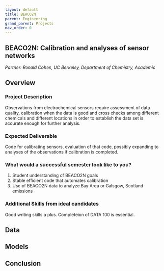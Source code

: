 ```yaml
---
layout: default
title: BEACO2N
parent: Engineering
grand_parent: Projects 
nav_order: 0
---
```


## BEACO2N: Calibration and analyses of sensor networks
*Partner: Ronald Cohen, UC Berkeley, Department of Chemistry, Academic*

## Overview
### Project Description
Observations from electrochemical sensors require assessment of data quality, calibration when the data is good and cross checks among different chemicals and different locations in order to establish the data set is accurate enough for further analysis.
### Expected Deliverable
Code for calibrating sensors, evaluation of that code, possibly expanding to analyses of the observations if calibration is completed.
### What would a successful semester look like to you?
1. Student understanding of BEACO2N goals
1. Stable efficient code that automates calibration 
1. Use of BEACO2N data to analyze Bay Area or Galsgow, Scotland emissions
### Additional Skills from ideal candidates
Good writing skills a plus. Completeion of DATA 100 is essential.


## Data

## Models

## Conclusion


```python

```
